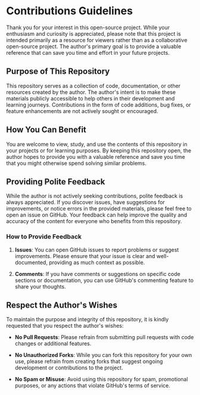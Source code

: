 # Contributions Guidelines

Thank you for your interest in this open-source project. While your enthusiasm and curiosity is appreciated, please note that this project is intended primarily as a resource for viewers rather than as a collaborative open-source project. The author's primary goal is to provide a valuable reference that can save you time and effort in your future projects.

## Purpose of This Repository

This repository serves as a collection of code, documentation, or other resources created by the author. The author's intent is to make these materials publicly accessible to help others in their development and learning journeys. Contributions in the form of code additions, bug fixes, or feature enhancements are not actively sought or encouraged.

## How You Can Benefit

You are welcome to view, study, and use the contents of this repository in your projects or for learning purposes. By keeping this repository open, the author hopes to provide you with a valuable reference and save you time that you might otherwise spend solving similar problems.

## Providing Polite Feedback

While the author is not actively seeking contributions, polite feedback is always appreciated. If you discover issues, have suggestions for improvements, or notice errors in the provided materials, please feel free to open an issue on GitHub. Your feedback can help improve the quality and accuracy of the content for everyone who benefits from this repository.

### How to Provide Feedback

1. **Issues**: You can open GitHub issues to report problems or suggest improvements. Please ensure that your issue is clear and well-documented, providing as much context as possible.

2. **Comments**: If you have comments or suggestions on specific code sections or documentation, you can use GitHub's commenting feature to share your thoughts.

## Respect the Author's Wishes

To maintain the purpose and integrity of this repository, it is kindly requested that you respect the author's wishes:

- **No Pull Requests**: Please refrain from submitting pull requests with code changes or additional features.

- **No Unauthorized Forks**: While you can fork this repository for your own use, please refrain from creating forks that suggest ongoing development or contributions to the project.

- **No Spam or Misuse**: Avoid using this repository for spam, promotional purposes, or any actions that violate GitHub's terms of service.
